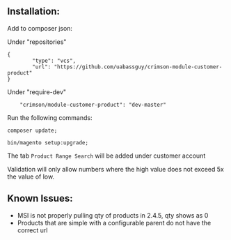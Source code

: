## Installation:
Add to composer json:

Under "repositories"
```
{
        "type": "vcs",
        "url": "https://github.com/uabassguy/crimson-module-customer-product"
}
```

Under "require-dev"
```
    "crimson/module-customer-product": "dev-master"
```

Run the following commands:

``composer update;``
 
``bin/magento setup:upgrade;``

The tab ``Product Range Search`` will be added under customer account

Validation will only allow numbers where the high value does not exceed 5x the value of low. 

## Known Issues:
- MSI is not properly pulling qty of products in 2.4.5, qty shows as 0
- Products that are simple with a configurable parent do not have the correct url
